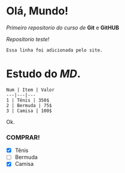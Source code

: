 # Olá, Mundo!
 *Primeiro repositorio do curso de* **Git** e **GitHUB**

*Repositorio teste!*

``Essa linha foi adicionada pelo site.``

# Estudo do _**MD**_.
```
Num | Item | Valor
---|---|---
1 | Tênis | 350$
2 | Bermuda | 75$
3 | Camisa | 100$
```
Ok.

### **COMPRAR!**
- [x] Tênis
- [ ] Bermuda
- [x] Camisa